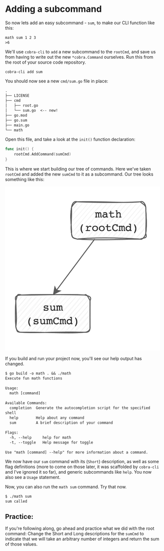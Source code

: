 # Adding a subcommand

So now lets add an easy subcommand - `sum`, to make our CLI function like this:

```shell
math sum 1 2 3
>6
```

We'll use `cobra-cli` to `add` a new subcommand to the `rootCmd`, and save us
from having to write out the new `*cobra.Command` ourselves. Run this from the
root of your source code repository.

```
cobra-cli add sum
```

You should now see a new `cmd/sum.go` file in place:


```
.
├── LICENSE
├── cmd
│   ├── root.go
│   └── sum.go  <-- new!
├── go.mod
├── go.sum
├── main.go
└── math
```

Open this file, and take a look at the `init()` function declaration:

```go
func init() {
	rootCmd.AddCommand(sumCmd)
}
```

This is where we start building our tree of commands. Here we've taken `rootCmd`
and added the new `sumCmd` to it as a subcommand. Our tree looks something like
this:

![root and sum commands](../imgs/01.png)


If you build and run your project now, you'll see our help output has changed.

```
$ go build -o math . && ./math
Execute fun math functions

Usage:
  math [command]

Available Commands:
  completion  Generate the autocompletion script for the specified shell
  help        Help about any command
  sum         A brief description of your command

Flags:
  -h, --help     help for math
  -t, --toggle   Help message for toggle

Use "math [command] --help" for more information about a command.
```

We now have our `sum` command with its (`Short`) description, as well as some
flag definitions (more to come on those later, it was scaffolded by `cobra-cli`
and I've ignored it so far), and generic subcommands like `help`. You now also
see a `Usage` statement.

Now, you can also run the `math sum` command. Try that now.

```
$ ./math sum
sum called
```

## Practice:

If you're following along, go ahead and practice what we did with the root
command: Change the Short and Long descriptions for the `sumCmd` to indicate
that we will take an arbitrary number of integers and return the sum of those
values.

